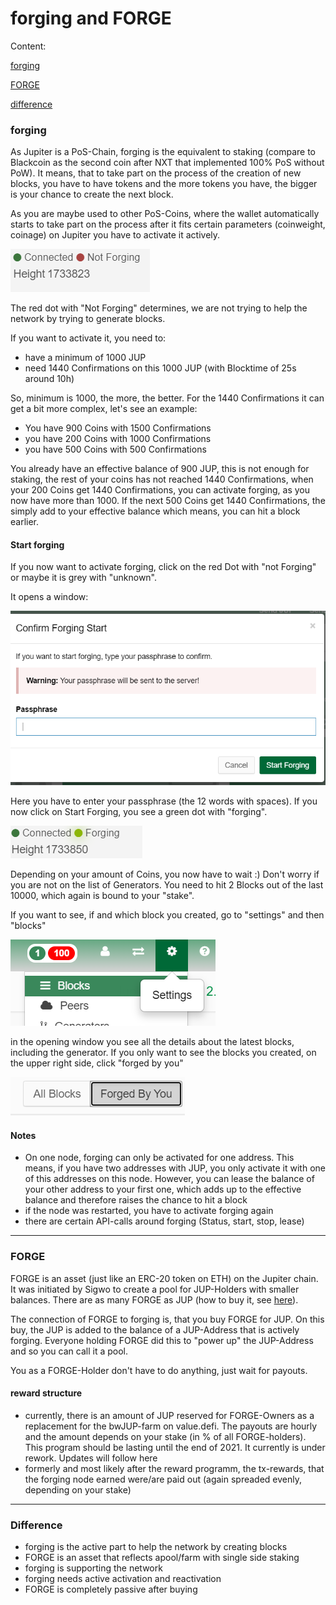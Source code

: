 # forging and FORGE

Content:

[forging](forging)

[FORGE](FORGE)

[difference](Difference)



### forging

As Jupiter is a PoS-Chain, forging is the equivalent to staking (compare to Blackcoin as the second coin after NXT that implemented 100% PoS without PoW). It means, that to take part on the process of the creation of new blocks, you have to have tokens and the more tokens you have, the bigger is your chance to create the next block.

As you are maybe used to other PoS-Coins, where the wallet automatically starts to take part on the process after it fits certain parameters (coinweight, coinage) on Jupiter you have to activate it actively.

![image-20210617233105304](pics/image-20210617233105304.png)

The red dot with "Not Forging" determines, we are not trying to help the network by trying to generate blocks.

If you want to activate it, you need to:

- have a minimum of 1000 JUP
- need 1440 Confirmations on this 1000 JUP (with Blocktime of 25s around 10h)

So, minimum is 1000, the more, the better. For the 1440 Confirmations it can get a bit more complex, let's see an example:

- You have 900 Coins with 1500 Confirmations
- you have 200 Coins with 1000 Confirmations
- you have 500 Coins with 500 Confirmations

You already have an effective balance of 900 JUP, this is not enough for staking, the rest of your coins has not reached 1440 Confirmations, when your 200 Coins get 1440 Confirmations, you can activate forging, as you now have more than 1000. If the next 500 Coins get 1440 Confirmations, the simply add to your effective balance which means, you can hit a block earlier.

#### Start forging

If you now want to activate forging, click on the red Dot with "not Forging" or maybe it is grey with "unknown".

It opens a window:

![image-20210617234051804](pics/image-20210617234051804.png)

Here you have to enter your passphrase (the 12 words  with spaces). If you now click on Start Forging, you see a green dot with "forging".

![image-20210617234246383](pics/image-20210617234246383.png)

Depending on your amount of Coins, you now have to wait :) Don't worry if you are not on the list of Generators. You need to hit 2 Blocks out of the last 10000, which again is bound to your "stake".

If you want to see, if and which block you created, go to "settings" and then "blocks"

![image-20210617234552865](pics/image-20210617234552865.png)

in the opening window you see all the details about the latest blocks, including the generator. If you only want to see the blocks you created, on the upper right side, click "forged by you"

![image-20210617234746069](pics/image-20210617234746069.png)



#### Notes

- On one node, forging can only be activated for one address. This means, if you have two addresses with JUP, you only activate it with one of this addresses on this node. However, you can lease the balance of your other address to your first one, which adds up to the effective balance and therefore raises the chance to hit a block
- if the node was restarted, you have to activate forging again
- there are certain API-calls around forging (Status, start, stop, lease)

_________________________________________________________________________________________________________________________________________________________________________________________________________________________________________________________________________________________________________________________________________________________________________________________________________________________



### FORGE

FORGE is an asset (just like an ERC-20 token on ETH) on the Jupiter chain. It was initiated by Sigwo to create a pool for JUP-Holders with smaller balances. There are as many FORGE as JUP (how to buy it, see [here](https://github.com/raetsch/Jupiter-Info-Collection/blob/main/forging_pool.md)).

The connection of FORGE to forging is, that you buy FORGE for JUP. On this buy, the JUP is added to the balance of a JUP-Address that is actively forging. Everyone holding FORGE did this to "power up" the JUP-Address and so you can call it a pool.

You as a FORGE-Holder don't have to do anything, just wait for payouts.

#### reward structure

- currently, there is an amount of JUP reserved for FORGE-Owners as a replacement for the bwJUP-farm on value.defi. The payouts are hourly and the amount depends on your stake (in % of all FORGE-holders). This program should be lasting until the end of 2021. It currently is under rework. Updates will follow here
- formerly and most likely after the reward programm, the tx-rewards, that the forging node earned were/are paid out (again spreaded evenly, depending on your stake)

__________________________________________________________________________________________________________________________________________________________________________________________________________________________________________________________________________



### Difference

- forging is the active part to help the network by creating blocks
- FORGE is an asset that reflects apool/farm with single side staking
- forging is supporting the network
- forging needs active activation and reactivation
- FORGE is completely passive after buying